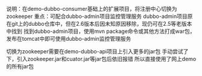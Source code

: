 说明：在demo-dubbo-consumer基础上的扩展项目，将注册中心切换为zookeeper
重点：可配合dubbo-admin项目监控管理服务
dubbo-admin项目原在git上的dubbo仓库中，但在2.6版本后因未知原因移除，现仍可在2.5等老版本中找到
找到dubbo-admin项目，使用mvn package命令或其他方法打成war包，发布在tomcat中即可使用dubbo-admin监控管理服务

切换为zookeeper需要在demo-dubbo-api项目上引入更多的jar包
手动尝试了下，引入zookeeper.jar和cuator.jar等jar包后依旧报错
所以直接使用了网上demo的所有jar包